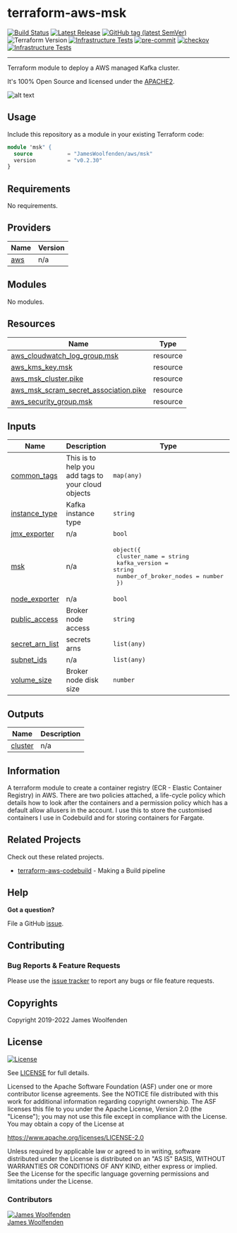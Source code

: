 # terraform-aws-msk

[![Build Status](https://github.com/JamesWoolfenden/terraform-aws-msk/workflows/Verify%20and%20Bump/badge.svg?branch=master)](https://github.com/JamesWoolfenden/terraform-aws-msk)
[![Latest Release](https://img.shields.io/github/release/JamesWoolfenden/terraform-aws-msk.svg)](https://github.com/JamesWoolfenden/terraform-aws-msk/releases/latest)
[![GitHub tag (latest SemVer)](https://img.shields.io/github/tag/JamesWoolfenden/terraform-aws-msk.svg?label=latest)](https://github.com/JamesWoolfenden/terraform-aws-msk/releases/latest)
![Terraform Version](https://img.shields.io/badge/tf-%3E%3D0.14.0-blue.svg)
[![Infrastructure Tests](https://www.bridgecrew.cloud/badges/github/JamesWoolfenden/terraform-aws-msk/cis_aws)](https://www.bridgecrew.cloud/link/badge?vcs=github&fullRepo=JamesWoolfenden%2Fterraform-aws-msk&benchmark=CIS+AWS+V1.2)
[![pre-commit](https://img.shields.io/badge/pre--commit-enabled-brightgreen?logo=pre-commit&logoColor=white)](https://github.com/pre-commit/pre-commit)
[![checkov](https://img.shields.io/badge/checkov-verified-brightgreen)](https://www.checkov.io/)
[![Infrastructure Tests](https://www.bridgecrew.cloud/badges/github/jameswoolfenden/terraform-aws-msk/general)](https://www.bridgecrew.cloud/link/badge?vcs=github&fullRepo=JamesWoolfenden%2Fterraform-aws-msk&benchmark=INFRASTRUCTURE+SECURITY)

---

Terraform module to deploy a AWS managed Kafka cluster.

It's 100% Open Source and licensed under the [APACHE2](LICENSE).

![alt text](./diagram/registry.png)

## Usage

Include this repository as a module in your existing Terraform code:

```terraform
module 'msk" {
  source           = "JamesWoolfenden/aws/msk"
  version          = "v0.2.30"
}
```

<!-- BEGINNING OF PRE-COMMIT-TERRAFORM DOCS HOOK -->
## Requirements

No requirements.

## Providers

| Name | Version |
|------|---------|
| <a name="provider_aws"></a> [aws](#provider\_aws) | n/a |

## Modules

No modules.

## Resources

| Name | Type |
|------|------|
| [aws_cloudwatch_log_group.msk](https://registry.terraform.io/providers/hashicorp/aws/latest/docs/resources/cloudwatch_log_group) | resource |
| [aws_kms_key.msk](https://registry.terraform.io/providers/hashicorp/aws/latest/docs/resources/kms_key) | resource |
| [aws_msk_cluster.pike](https://registry.terraform.io/providers/hashicorp/aws/latest/docs/resources/msk_cluster) | resource |
| [aws_msk_scram_secret_association.pike](https://registry.terraform.io/providers/hashicorp/aws/latest/docs/resources/msk_scram_secret_association) | resource |
| [aws_security_group.msk](https://registry.terraform.io/providers/hashicorp/aws/latest/docs/resources/security_group) | resource |

## Inputs

| Name | Description | Type | Default | Required |
|------|-------------|------|---------|:--------:|
| <a name="input_common_tags"></a> [common\_tags](#input\_common\_tags) | This is to help you add tags to your cloud objects | `map(any)` | n/a | yes |
| <a name="input_instance_type"></a> [instance\_type](#input\_instance\_type) | Kafka instance type | `string` | `"kafka.t3.small"` | no |
| <a name="input_jmx_exporter"></a> [jmx\_exporter](#input\_jmx\_exporter) | n/a | `bool` | `false` | no |
| <a name="input_msk"></a> [msk](#input\_msk) | n/a | <pre>object({<br>    cluster_name           = string<br>    kafka_version          = string<br>    number_of_broker_nodes = number<br>  })</pre> | <pre>{<br>  "cluster_name": "examplea",<br>  "kafka_version": "2.4.1",<br>  "number_of_broker_nodes": 3<br>}</pre> | no |
| <a name="input_node_exporter"></a> [node\_exporter](#input\_node\_exporter) | n/a | `bool` | `false` | no |
| <a name="input_public_access"></a> [public\_access](#input\_public\_access) | Broker node access | `string` | `"DISABLED"` | no |
| <a name="input_secret_arn_list"></a> [secret\_arn\_list](#input\_secret\_arn\_list) | secrets arns | `list(any)` | `[]` | no |
| <a name="input_subnet_ids"></a> [subnet\_ids](#input\_subnet\_ids) | n/a | `list(any)` | n/a | yes |
| <a name="input_volume_size"></a> [volume\_size](#input\_volume\_size) | Broker node disk size | `number` | `1000` | no |

## Outputs

| Name | Description |
|------|-------------|
| <a name="output_cluster"></a> [cluster](#output\_cluster) | n/a |
<!-- END OF PRE-COMMIT-TERRAFORM DOCS HOOK -->

## Information

A terraform module to create a container registry (ECR - Elastic Container Registry) in AWS.
There are two policies attached, a life-cycle policy which details how to look after the containers and a permission policy which has a default allow allusers in the account.
I use this to store the customised containers I use in Codebuild and for storing containers for Fargate.

## Related Projects

Check out these related projects.

- [terraform-aws-codebuild](https://github.com/jameswoolfenden/terraform-aws-codebuild) - Making a Build pipeline

## Help

**Got a question?**

File a GitHub [issue](https://github.com/jameswoolfenden/terraform-aws-msk/issues).

## Contributing

### Bug Reports & Feature Requests

Please use the [issue tracker](https://github.com/jameswoolfenden/terraform-aws-msk/issues) to report any bugs or file feature requests.

## Copyrights

Copyright 2019-2022 James Woolfenden

## License

[![License](https://img.shields.io/badge/License-Apache%202.0-blue.svg)](https://opensource.org/licenses/Apache-2.0)

See [LICENSE](LICENSE) for full details.

Licensed to the Apache Software Foundation (ASF) under one
or more contributor license agreements. See the NOTICE file
distributed with this work for additional information
regarding copyright ownership. The ASF licenses this file
to you under the Apache License, Version 2.0 (the
"License"); you may not use this file except in compliance
with the License. You may obtain a copy of the License at

<https://www.apache.org/licenses/LICENSE-2.0>

Unless required by applicable law or agreed to in writing,
software distributed under the License is distributed on an
"AS IS" BASIS, WITHOUT WARRANTIES OR CONDITIONS OF ANY
KIND, either express or implied. See the License for the
specific language governing permissions and limitations
under the License.

### Contributors

[![James Woolfenden][jameswoolfenden_avatar]][jameswoolfenden_homepage]<br/>[James Woolfenden][jameswoolfenden_homepage]

[jameswoolfenden_homepage]: https://github.com/jameswoolfenden
[jameswoolfenden_avatar]: https://github.com/jameswoolfenden.png?size=150
